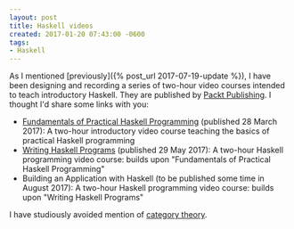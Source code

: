 ```yaml
---
layout: post
title: Haskell videos
created: 2017-01-20 07:43:00 -0600
tags:
- Haskell
---
```

As I mentioned [previously]({% post_url 2017-07-19-update %}), I have been designing and recording a series of two-hour video courses intended to teach introductory Haskell. They are published by [Packt Publishing][packt]. I thought I'd share some links with you:

* [Fundamentals of Practical Haskell Programming][part1] (published 28 March 2017): A two-hour introductory video course teaching the basics of practical Haskell programming
* [Writing Haskell Programs][part2] (published 29 May 2017): A two-hour Haskell programming video course: builds upon "Fundamentals of Practical Haskell Programming"
* Building an Application with Haskell (to be published some time in August 2017): A two-hour Haskell programming video course: builds upon "Writing Haskell Programs"

I have studiously avoided mention of [category theory][bartosz].

[bartosz]: https://bartoszmilewski.com/category/category-theory/
[packt]: https://www.packtpub.com/
[part1]: https://www.packtpub.com/application-development/fundamentals-practical-haskell-programming-video
[part2]: https://www.packtpub.com/application-development/writing-haskell-programs-video
